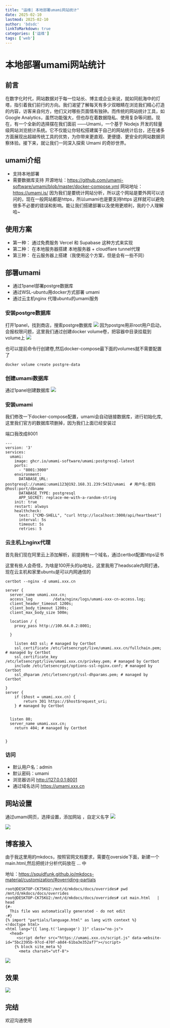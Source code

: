 ```yaml
---
title: "运维| 本地部署umami网站统计"
date: 2025-02-10
lastmod: 2025-02-10
author: 'bdsdc'
linkToMarkdown: true
categories: ['运维']
tags: ['web']
---
```


# 本地部署umami网站统计

## 前言
在数字化时代，网站数据对于每一位站长、博主或企业来说，就如同航海中的灯塔，指引着我们前行的方向。我们渴望了解每天有多少双眼睛在浏览我们精心打造的内容，访客来自何方，他们又对哪些页面情有独钟。而传统的网站统计工具，如 Google Analytics，虽然功能强大，但也存在着数据隐私、使用复杂等问题。现在，有一个全新的选择摆在我们面前 ——Umami，一个基于 Nodejs 开发的轻量级网站浏览统计系统。它不仅能让你轻松搭建属于自己的网站统计后台，还在诸多方面展现出超越传统工具的优势，为你带来更直观、更便捷、更安全的网站数据洞察体验。接下来，就让我们一同深入探索 Umami 的奇妙世界。


## umami介绍
- 支持本地部署
- 需要数据库支持
开源地址：https://github.com/umami-software/umami/blob/master/docker-compose.yml
网站地址：https://umami.is/
因为我们是要统计网站分析，所以这个网站是要外网可以访问的，现在一般网站都是https，所以umami也是要支持https
这样就可以避免很多不必要的错误和影响。能让我们搭建部署以及使用更顺利，我的个人理解哈~ 

## 使用方案
- 第一种： 通过免费服务 Vercel 和 Supabase 这种方式来实现
- 第二种： 在本地服务器搭建 本地服务器 + cloudflare tunnel代理 
- 第三种： 在云服务器上搭建（我使用这个方案，但是会有一些不同）

## 部署umami
- 通过1panel部署postgre数据库
- 通过WSL-ubuntu用docker方式部署 umami
- 通过云主机nginx 代理ubuntu的umami服务

### 安装postgre数据库
打开1panel，找到商店，搜索postgre数据库 
![](https://bdsblog.oss-cn-shanghai.aliyuncs.com/blog/202502101619421.png)
因为postgre用非root用户启动，会报权限问题，这里我们通过创建docker volume卷，把容器中目录挂载到volume上 
![](https://bdsblog.oss-cn-shanghai.aliyuncs.com/blog/202502101623913.png)

也可以提前命令行创建卷,然后docker-compose最下面的volumes就不需要配置了
```shell
docker volume create postgre-data
```
### 创建umami数据库 
通过1panel创建数据库 
![](https://bdsblog.oss-cn-shanghai.aliyuncs.com/blog/202502101626131.png)

### 安装umami
我们修改一下docker-compose配置，umami会自动链接数据库，进行初始化库,这里我们官方的数据库项删掉，因为我们上面已经安装过

端口我改成8001 
```shell
---
version: '3'
services:
  umami:
    image: ghcr.io/umami-software/umami:postgresql-latest
    ports:
      - "8001:3000"
    environment:
      DATABASE_URL: postgresql://umami:umami123@192.168.31.239:5432/umami  # 用户名:密码@host:port/dbname 
      DATABASE_TYPE: postgresql
      APP_SECRET: replace-me-with-a-random-string
    init: true
    restart: always
    healthcheck:
      test: ["CMD-SHELL", "curl http://localhost:3000/api/heartbeat"]
      interval: 5s
      timeout: 5s
      retries: 5
```
### 云主机上nginx代理
首先我们现在阿里云上添加解析，前提拥有一个域名，通过certbot配置https证书

这里有些人会奇怪，为啥是100开头的ip地址，这里我用了headscale内网打通，现在云主机和家里ubuntu是可以内网通信的
```shell
certbot --nginx -d umami.xxx.cn 

server {
  server_name umami.xxx.cn;
  access_log         /data/nginx/logs/umami-xxx-cn-access.log;
  client_header_timeout 1200s;
  client_body_timeout 1200s;
  client_max_body_size 500m;

  location / {
    proxy_pass http://100.64.0.2:8001;
  
  }

    listen 443 ssl; # managed by Certbot
    ssl_certificate /etc/letsencrypt/live/umami.xxx.cn/fullchain.pem; # managed by Certbot
    ssl_certificate_key /etc/letsencrypt/live/umami.xxx.cn/privkey.pem; # managed by Certbot
    include /etc/letsencrypt/options-ssl-nginx.conf; # managed by Certbot
    ssl_dhparam /etc/letsencrypt/ssl-dhparams.pem; # managed by Certbot

}
server {
    if ($host = umami.xxx.cn) {
        return 301 https://$host$request_uri;
    } # managed by Certbot


  listen 80;
  server_name umami.xxx.cn;
    return 404; # managed by Certbot


}
```
### 访问
- 默认用户名：admin 
- 默认密码：umami
- 浏览器访问 http://127.0.0.1:8001
- 通过域名访问 https://umami.xxx.cn 

## 网站设置
通过umami网页，选择设置，添加网站 ，自定义名字 
![](https://bdsblog.oss-cn-shanghai.aliyuncs.com/blog/202502101640133.png)

![](https://bdsblog.oss-cn-shanghai.aliyuncs.com/blog/202502101701784.png)
## 博客接入
由于我这里用的mkdocs，按照官网文档要求，需要在overside下面，新建一个main.html,然后把统计分析代码放在<head> ... </head>中

地址：https://squidfunk.github.io/mkdocs-material/customization/#overriding-partials

```shell
root@DESKTOP-CK75KU2:/mnt/d/mkdocs/docs/overrides# pwd
/mnt/d/mkdocs/docs/overrides
root@DESKTOP-CK75KU2:/mnt/d/mkdocs/docs/overrides# cat main.html   | head 
{#-
  This file was automatically generated - do not edit
-#}
{% import "partials/language.html" as lang with context %}
<!doctype html>
<html lang="{{ lang.t('language') }}" class="no-js">
  <head>  
     <script defer src="https://umami.xxx.cn/script.js" data-website-id="5bc2395b-97cd-470f-a8d4-61ba3e352af7"></script> 	   
    {% block site_meta %}
      <meta charset="utf-8">

```
![](https://bdsblog.oss-cn-shanghai.aliyuncs.com/blog/202502101645822.png)

## 效果
![](https://bdsblog.oss-cn-shanghai.aliyuncs.com/blog/202502101648951.png)

## 完结
欢迎沟通使用

